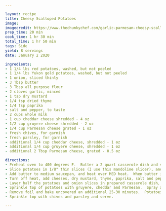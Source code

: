 ```yaml
---

layout: recipe
title: Cheesy Scalloped Potatoes
image:
imagecredit: https://www.thechunkychef.com/garlic-parmesan-cheesy-scalloped-potatoes/
prep_time: 20 min
cook_time: 1 hr 30 min
total_time: 1 hr 50 min
tags: Side
yield: 8 servings 
date: January 2 2020 

ingredients:
- 1 1/4 lbs red potatoes, washed, but not peeled
- 1 1/4 lbs Yukon gold potatoes, washed, but not peeled
- 1 onion, sliced thinly
- 3 Tbsp butter
- 3 Tbsp all purpose flour
- 2 cloves garlic, minced
- 1 tsp dry mustard
- 1/4 tsp dried thyme
- 1/4 tsp paprika
- salt and pepper, to taste
- 2 cups whole milk
- 1 cup cheddar cheese shredded - 4 oz
- 1/2 cup gruyere cheese shredded - 2 oz
- 1/4 cup Parmesan cheese grated - 1 oz
- fresh chives, for garnish
- fresh parsley, for garnish
- additional 1/4 cup cheddar cheese, shredded - 1 oz
- additional 1/4 cup gruyere cheese, shredded - 1 oz
- additional 2 Tbsp Parmesan cheese, grated - 0.5 oz

directions:
- Preheat oven to 400 degrees F.  Butter a 2 quart casserole dish and set aside.  
- Slice potatoes in 1/8" thin slices (I use this mandoline slicer), and set aside.  
- Add butter to medium saucepan, and heat over MED heat.  When butter is melted, add garlic and saute for 1 minute, until fragrant.  Add flour, whisk, and cook 1 minute.  Slowly add milk, whisking continuously, until no lumps remain.  Whisk over MED heat until mixture is thick and coats the back of a spoon.
- Turn off heat, add cheeses, dry mustard, thyme, paprika, salt and pepper, and stir until smooth.
- Layer half the potatoes and onion slices in prepared casserole dish, pour approximately half of the cheese sauce over potatoes and let sit for a minute.  Repeat with remaining potatoes, onions, and cheese sauce.
- Sprinkle top of potatoes with gruyere, cheddar and Parmesan.  Spray aluminum foil with cooking spray, then cover the casserole dish (sprayed side down).  Place casserole on a baking sheet and bake for 60 minutes.
- Remove foil and bake uncovered an additional 25-30 minutes.  Potatoes should be tender and cheese melted.  Broil on HIGH for a minute or two for extra browning and crispiness.
- Sprinkle top with chives and parsley and serve.

---
```

